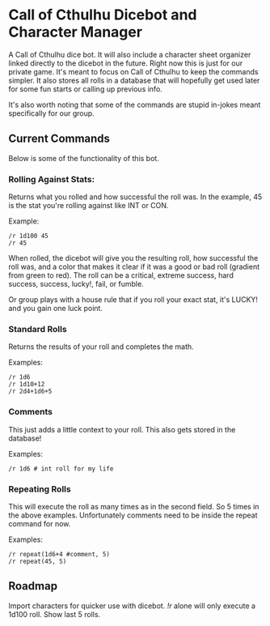 # Call of Cthulhu Dicebot and Character Manager
A Call of Cthulhu dice bot.  It will also include a character sheet organizer linked directly to the dicebot in the future. Right now this is just for our private game.  It's meant to focus on Call of Cthulhu to keep the commands simpler. It also stores all rolls in a database that will hopefully get used later for some fun starts or calling up previous info.

It's also worth noting that some of the commands are stupid in-jokes meant specifically for our group. 

## Current Commands
Below is some of the functionality of this bot.

### Rolling Against Stats:
Returns what you rolled and how successful the roll was. In the example, 45 is the stat you're rolling against like INT or CON.

Example:

```
/r 1d100 45
/r 45
```

When rolled, the dicebot will give you the resulting roll, how successful the roll was, and a color that makes it clear if it was a good or bad roll (gradient from green to red).  The roll can be a
critical, extreme success, hard success, success, lucky!, fail, or fumble.

Or group plays with a house rule that if you roll your exact stat, it's LUCKY! and you gain one luck point.

### Standard Rolls
Returns the results of your roll and completes the math.

Examples:
```
/r 1d6
/r 1d10+12
/r 2d4+1d6+5
```

### Comments
This just adds a little context to your roll.  This also gets stored in the database!

Examples:
```
/r 1d6 # int roll for my life
```

### Repeating Rolls
This will execute the roll as many times as in the second field. So 5 times in the above examples.  Unfortunately comments need to be inside the repeat command for now.

Examples:
```
/r repeat(1d6+4 #comment, 5)
/r repeat(45, 5)
```
## Roadmap

Import characters for quicker use with dicebot. 
*!r* alone will only execute a 1d100 roll.
Show last 5 rolls.
